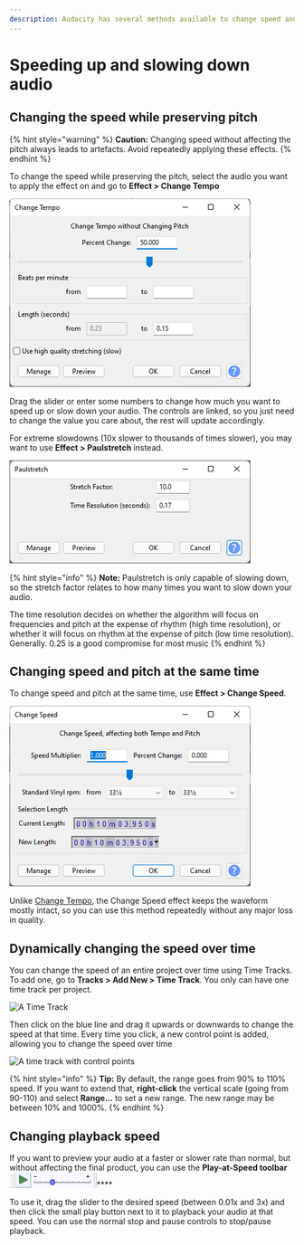 ```yaml
---
description: Audacity has several methods available to change speed and tempo of audio.
---
```


# Speeding up and slowing down audio

## Changing the speed while preserving pitch

{% hint style="warning" %}
**Caution:** Changing speed without affecting the pitch always leads to artefacts. Avoid repeatedly applying these effects.
{% endhint %}

To change the speed while preserving the pitch, select the audio you want to apply the effect on and go to **Effect > Change Tempo**

![The "Change Tempo" Effect dialog](<../.gitbook/assets/change tempo.png>)

Drag the slider or enter some numbers to change how much you want to speed up or slow down your audio. The controls are linked, so you just need to change the value you care about, the rest will update accordingly.&#x20;

For extreme slowdowns (10x slower to thousands of times slower), you may want to use **Effect > Paulstretch** instead.&#x20;

![The "Paulstretch" Effect dialog](../.gitbook/assets/paulstretch.png)

{% hint style="info" %}
**Note:** Paulstretch is only capable of slowing down, so the stretch factor relates to how many times you want to slow down your audio.&#x20;

The time resolution decides on whether the algorithm will focus on frequencies and pitch at the expense of rhythm (high time resolution), or whether it will focus on rhythm at the expense of pitch (low time resolution). Generally. 0.25 is a good compromise for most music
{% endhint %}

## Changing speed and pitch at the same time

To change speed and pitch at the same time, use **Effect > Change Speed**.

![The "Change speed" effect dialog](<../.gitbook/assets/change speed.png>)

Unlike [Change Tempo](speeding-up-and-slowing-down-audio.md#changing-the-speed-while-preserving-pitch), the Change Speed effect keeps the waveform mostly intact, so you can use this method repeatedly without any major loss in quality.&#x20;

## Dynamically changing the speed over time

You can change the speed of an entire project over time using Time Tracks. To add one, go to **Tracks > Add New > Time Track**. You only can have one time track per project.

![A Time Track](../.gitbook/assets/time\_track.png)

Then click on the blue line and drag it upwards or downwards to change the speed at that time. Every time you click, a new control point is added, allowing you to change the speed over time

![A time track with control points](../.gitbook/assets/time\_track2.png)

{% hint style="info" %}
**Tip:** By default, the range goes from 90% to 110% speed. If you want to extend that, **right-click** the vertical scale (going from 90-110) and select **Range...** to set a new range. The new range may be between 10% and 1000%.&#x20;
{% endhint %}

## Changing playback speed

If you want to preview your audio at a faster or slower rate than normal, but without affecting the final product, you can use the **Play-at-Speed toolbar** ![](<../.gitbook/assets/playatspeed (1).png>)****

To use it, drag the slider to the desired speed (between 0.01x and 3x) and then click the small play button next to it to playback your audio at that speed. You can use the normal stop and pause controls to stop/pause playback.&#x20;
